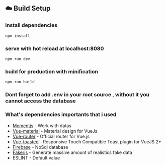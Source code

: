 ## :cloud: Build Setup

### install dependencies
`npm install`
### serve with hot reload at localhost:8080
`npm run dev`
### build for production with minification
`npm run build`
### Dont forget to add .env in your root source , without it you cannot access the database

### What's dependencies importants that i used
* [Momentjs](https://momentjs.com/) - Work with datas
* [Vue-material](https://vuematerial.io/) - Material design for VueJs
* [Vue-router](https://router.vuejs.org/) - Official router for Vue.js
* [Vue-toasted](https://github.com/shakee93/vue-toasted) - Responsive Touch Compatible Toast plugin for VueJS 2+
* [Firebase](https://firebase.google.com/) - NoSql database
* [Fakerjs](https://github.com/marak/Faker.js/) - Generate massive amount of realistics fake data
* ESLINT - Default value


[CHANGELOG]: ./CHANGELOG.md
[version-badge]: https://img.shields.io/badge/version-1.0.0-blue.svg
[license-badge]: https://img.shields.io/badge/license-MIT-blue.svg
